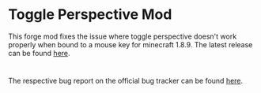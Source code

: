 # Toggle Perspective Mod
This forge mod fixes the issue where toggle perspective doesn't work properly when bound to a mouse key for minecraft 1.8.9.
The latest release can be found [here](https://github.com/ArchUsr64/toggle_perspective_fixed/releases).
#
The respective bug report on the official bug tracker can be found [here](https://bugs.mojang.com/browse/MC-44259).
